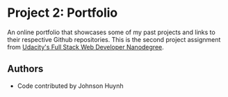 # Project 2: Portfolio
An online portfolio that showcases some of my past projects and links to their respective Github repositories. This is the second project assignment from [Udacity's Full Stack Web Developer Nanodegree](https://www.udacity.com/nanodegree).

## Authors
- Code contributed by Johnson Huynh

